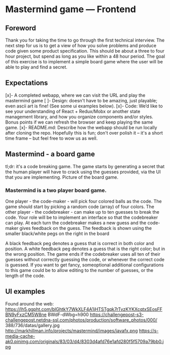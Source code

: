 # Mastermind game — Frontend
## Foreword
Thank you for taking the time to go through the first technical interview. The next step for us is to get a view of how you solve problems and produce code given some product specification. This should be about a three to four hour project, but spend as long as you like within a 48 hour period.
The goal of this exercise is to implement a simple board game where the user will be able to play and find a secret.
## Expectations
[x]- A completed webapp, where we can visit the URL and play the mastermind game
[ ]- Design​: doesn't have to be amazing, just playable; even ascii art is fine! (See some ui
examples below).
[x]- Code​: We’d like to see your understanding of React + Redux/Mobx or another state
management library, and how you organize components and/or styles. Bonus points if
we can refresh the browser and keep playing the same game.
[x]- README.md​: Describe how the webapp should be run locally after cloning the repo.
Hopefully this is fun; don't over polish it – it's a short time frame – but feel free to wow us as well.

## Mastermind - a board game
tl;dr:​ it's a code breaking game. The game starts by generating a secret that the human player will have to crack using the guesses provided, via the UI that you are implementing.
Picture of the board game.

### Mastermind is a two player board game.
One player - the code-maker - will pick four colored balls as the code. The game should start by picking a random code (array) of four colors.
The other player - the codebreaker - can make up to ten guesses to break the code. Your role will be to implement an interface so that the codebreaker can play.
At each turn the codebreaker makes a new guess and the code-maker gives feedback on the guess. The feedback is shown using the smaller black/white pegs on the right in the board

A black feedback peg denotes a guess that is correct in both color and position.
A white feedback peg denotes a guess that is the right color; but in the wrong position.
The game ends if the codebreaker uses all ten of their guesses without correctly guessing the code, or whenever the correct code is guessed. If you want to get fancy, some ​optional additional configurations to this game could be to allow editing to the number of guesses, or the length of the code.
## UI examples
Found around the web:
https://lh5.ggpht.com/blGhtkY7WkXLF4A1jHTSTgqk7rTvzKYKXcqtxSEosFFBN9yFxzCM5W8ne BWdF-dWbg=h900 https://challengepost-s3-challengepost.netdna-ssl.com/photos/production/software_photos/000/ 388/736/datas/gallery.jpg
http://markhillman.info/projects/mastermind/images/javafx.png https://s-media-cache-ak0.pinimg.com/originals/83/03/d4/8303d4afd76e1afd280f5f5709a79bb0.jpg
